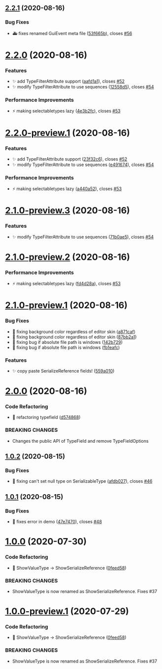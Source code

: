 ## [2.2.1](https://github.com/CareBoo/Serially/compare/v2.2.0...v2.2.1) (2020-08-16)


### Bug Fixes

* :ambulance: fixes renamed GuiEvent meta file ([53f665b](https://github.com/CareBoo/Serially/commit/53f665b0108858b3e0bb93f3198c4e66fa90beb7)), closes [#56](https://github.com/CareBoo/Serially/issues/56)

# [2.2.0](https://github.com/CareBoo/Serially/compare/v2.1.0...v2.2.0) (2020-08-16)


### Features

* :sparkles: add TypeFilterAttribute support ([aafd1a1](https://github.com/CareBoo/Serially/commit/aafd1a10b69f2275cbeb8e77cb9b7ff977ce727b)), closes [#52](https://github.com/CareBoo/Serially/issues/52)
* :sparkles: modify TypeFilterAttribute to use sequences ([12558d5](https://github.com/CareBoo/Serially/commit/12558d5b9c7ac98c00131900908bf321a33f78cd)), closes [#54](https://github.com/CareBoo/Serially/issues/54)


### Performance Improvements

* :zap: making selectabletypes lazy ([4e3b2fc](https://github.com/CareBoo/Serially/commit/4e3b2fc10438d17d434cd3acd90541b892613ac3)), closes [#53](https://github.com/CareBoo/Serially/issues/53)

# [2.2.0-preview.1](https://github.com/CareBoo/Serially/compare/v2.1.0...v2.2.0-preview.1) (2020-08-16)


### Features

* :sparkles: add TypeFilterAttribute support ([23f32c6](https://github.com/CareBoo/Serially/commit/23f32c6cbf94c25763e008402c9c6928f737bbd4)), closes [#52](https://github.com/CareBoo/Serially/issues/52)
* :sparkles: modify TypeFilterAttribute to use sequences ([e491674](https://github.com/CareBoo/Serially/commit/e491674b352b5821661163034ef32f03acbf24cd)), closes [#54](https://github.com/CareBoo/Serially/issues/54)


### Performance Improvements

* :zap: making selectabletypes lazy ([a440a52](https://github.com/CareBoo/Serially/commit/a440a52964a55fcd5fd0b9dd58fc1a90537d2343)), closes [#53](https://github.com/CareBoo/Serially/issues/53)

# [2.1.0-preview.3](https://github.com/CareBoo/Serially/compare/v2.1.0-preview.2...v2.1.0-preview.3) (2020-08-16)


### Features

* :sparkles: modify TypeFilterAttribute to use sequences ([71b0ae5](https://github.com/CareBoo/Serially/commit/71b0ae5b9e58631672895dc5a138b191bfcd9055)), closes [#54](https://github.com/CareBoo/Serially/issues/54)

# [2.1.0-preview.2](https://github.com/CareBoo/Serially/compare/v2.1.0-preview.1...v2.1.0-preview.2) (2020-08-16)


### Performance Improvements

* :zap: making selectabletypes lazy ([fd4d28a](https://github.com/CareBoo/Serially/commit/fd4d28ab623ff11cdc3507de0bc8156eb6496413)), closes [#53](https://github.com/CareBoo/Serially/issues/53)

# [2.1.0-preview.1](https://github.com/CareBoo/Serially/compare/v2.0.0...v2.1.0-preview.1) (2020-08-16)


### Bug Fixes

* :art: fixing background color regardless of editor skin ([a871caf](https://github.com/CareBoo/Serially/commit/a871caf71cc5b6fb0852d2999f3616046af7ff15))
* :art: fixing background color regardless of editor skin ([87bb2a1](https://github.com/CareBoo/Serially/commit/87bb2a1c1436636f9a289da5ab43a15ea24a6c34))
* :bug: fixing bug if absolute file path is windows ([142b729](https://github.com/CareBoo/Serially/commit/142b729ccf4b70fd627dd436e128d1b9b73ef4f5))
* :bug: fixing bug if absolute file path is windows ([fb1eafc](https://github.com/CareBoo/Serially/commit/fb1eafc6000dc31b75fe998f0566ed0d9a287fb6))


### Features

* :sparkles: copy paste SerializeReference fields! ([559a010](https://github.com/CareBoo/Serially/commit/559a01092dda0bf65a6e5a02b39dd3489f327ee4))

# [2.0.0](https://github.com/CareBoo/Serially/compare/v1.0.2...v2.0.0) (2020-08-16)


### Code Refactoring

* :art: refactoring typefield ([d574868](https://github.com/CareBoo/Serially/commit/d574868c210cde549f70c3051ef6a68fe332e03b))


### BREAKING CHANGES

* Changes the public API of TypeField and remove TypeFieldOptions

## [1.0.2](https://github.com/CareBoo/Serially/compare/v1.0.1...v1.0.2) (2020-08-15)


### Bug Fixes

* :bug: fixing can't set null type on SerializableType ([afdb027](https://github.com/CareBoo/Serially/commit/afdb0279c2a60fd1934ce00ab155a77fefe2a24c)), closes [#46](https://github.com/CareBoo/Serially/issues/46)

## [1.0.1](https://github.com/CareBoo/Serially/compare/v1.0.0...v1.0.1) (2020-08-15)


### Bug Fixes

* :bug: fixes error in demo ([47e7470](https://github.com/CareBoo/Serially/commit/47e7470dc4a1d19fe613ebf862474db37b3ba473)), closes [#48](https://github.com/CareBoo/Serially/issues/48)

# [1.0.0](https://github.com/CareBoo/Serially/compare/v0.1.4...v1.0.0) (2020-07-30)


### Code Refactoring

* :art: ShowValueType -> ShowSerializeReference ([0feed58](https://github.com/CareBoo/Serially/commit/0feed58f7dc42e2ff7930f357c058ba2113853fb))


### BREAKING CHANGES

* ShowValueType is now renamed as ShowSerializeReference. Fixes #37

# [1.0.0-preview.1](https://github.com/CareBoo/Serially/compare/v0.1.4...v1.0.0-preview.1) (2020-07-29)


### Code Refactoring

* :art: ShowValueType -> ShowSerializeReference ([0feed58](https://github.com/CareBoo/Serially/commit/0feed58f7dc42e2ff7930f357c058ba2113853fb))


### BREAKING CHANGES

* ShowValueType is now renamed as ShowSerializeReference. Fixes #37
